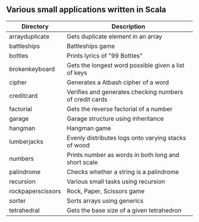 ## Various small applications written in Scala

Directory         | Description
------------------|-------------------
arrayduplicate    | Gets duplicate element in an array
battleships       | Battleships game
bottles           | Prints lyrics of "99 Bottles"
brokenkeyboard    | Gets the longest word possible given a list of keys
cipher            | Generates a Atbash cipher of a word
creditcard        | Verifies and generates checking numbers of credit cards
factorial         | Gets the reverse factorial of a number
garage            | Garage structure using inheritance
hangman           | Hangman game
lumberjacks       | Evenly distributes logs onto varying stacks of wood
numbers           | Prints number as words in both long and short scale
palindrome        | Checks whether a string is a palindrome
recursion         | Various small tasks using recursion
rockpaperscissors | Rock, Paper, Scissors game
sorter            | Sorts arrays using generics
tetrahedral       | Gets the base size of a given tetrahedron

